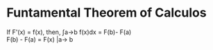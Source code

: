 # Funtamental Theorem of Calculos
If F'(x) = f(x), then, ∫a->b f(x)dx = F(b)- F(a)  
F(b) - F(a) = F(x) |a-> b
